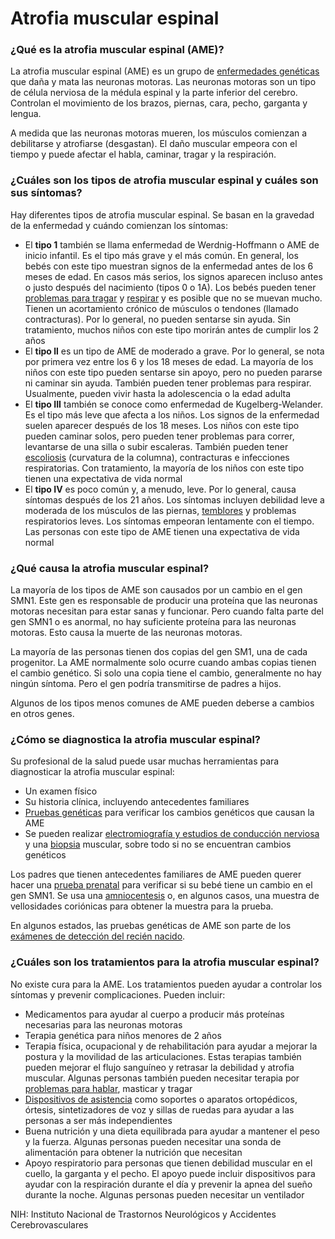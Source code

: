 Atrofia muscular espinal
========================


### ¿Qué es la atrofia muscular espinal (AME)?


La atrofia muscular espinal (AME) es un grupo de [enfermedades genéticas](https://medlineplus.gov/spanish/geneticdisorders.html) que daña y mata las neuronas motoras. Las neuronas motoras son un tipo de célula nerviosa de la médula espinal y la parte inferior del cerebro. Controlan el movimiento de los brazos, piernas, cara, pecho, garganta y lengua.


A medida que las neuronas motoras mueren, los músculos comienzan a debilitarse y atrofiarse (desgastan). El daño muscular empeora con el tiempo y puede afectar el habla, caminar, tragar y la respiración.


### ¿Cuáles son los tipos de atrofia muscular espinal y cuáles son sus síntomas?


Hay diferentes tipos de atrofia muscular espinal. Se basan en la gravedad de la enfermedad y cuándo comienzan los síntomas:


* El **tipo 1** también se llama enfermedad de Werdnig-Hoffmann o AME de inicio infantil. Es el tipo más grave y el más común. En general, los bebés con este tipo muestran signos de la enfermedad antes de los 6 meses de edad. En casos más serios, los signos aparecen incluso antes o justo después del nacimiento (tipos 0 o 1A). Los bebés pueden tener [problemas para tragar](https://medlineplus.gov/spanish/swallowingdisorders.html) y [respirar](https://medlineplus.gov/spanish/breathingproblems.html) y es posible que no se muevan mucho. Tienen un acortamiento crónico de músculos o tendones (llamado contracturas). Por lo general, no pueden sentarse sin ayuda. Sin tratamiento, muchos niños con este tipo morirán antes de cumplir los 2 años
* El **tipo ll** es un tipo de AME de moderado a grave. Por lo general, se nota por primera vez entre los 6 y los 18 meses de edad. La mayoría de los niños con este tipo pueden sentarse sin apoyo, pero no pueden pararse ni caminar sin ayuda. También pueden tener problemas para respirar. Usualmente, pueden vivir hasta la adolescencia o la edad adulta
* El **tipo III** también se conoce como enfermedad de Kugelberg-Welander. Es el tipo más leve que afecta a los niños. Los signos de la enfermedad suelen aparecer después de los 18 meses. Los niños con este tipo pueden caminar solos, pero pueden tener problemas para correr, levantarse de una silla o subir escaleras. También pueden tener [escoliosis](https://medlineplus.gov/spanish/scoliosis.html) (curvatura de la columna), contracturas e infecciones respiratorias. Con tratamiento, la mayoría de los niños con este tipo tienen una expectativa de vida normal
* El **tipo IV** es poco común y, a menudo, leve. Por lo general, causa síntomas después de los 21 años. Los síntomas incluyen debilidad leve a moderada de los músculos de las piernas, [temblores](https://medlineplus.gov/spanish/tremor.html) y problemas respiratorios leves. Los síntomas empeoran lentamente con el tiempo. Las personas con este tipo de AME tienen una expectativa de vida normal


### ¿Qué causa la atrofia muscular espinal?


La mayoría de los tipos de AME son causados por un cambio en el gen SMN1. Este gen es responsable de producir una proteína que las neuronas motoras necesitan para estar sanas y funcionar. Pero cuando falta parte del gen SMN1 o es anormal, no hay suficiente proteína para las neuronas motoras. Esto causa la muerte de las neuronas motoras.


La mayoría de las personas tienen dos copias del gen SM1, una de cada progenitor. La AME normalmente solo ocurre cuando ambas copias tienen el cambio genético. Si solo una copia tiene el cambio, generalmente no hay ningún síntoma. Pero el gen podría transmitirse de padres a hijos.


Algunos de los tipos menos comunes de AME pueden deberse a cambios en otros genes.


### ¿Cómo se diagnostica la atrofia muscular espinal?


Su profesional de la salud puede usar muchas herramientas para diagnosticar la atrofia muscular espinal:


* Un examen físico
* Su historia clínica, incluyendo antecedentes familiares
* [Pruebas genéticas](https://medlineplus.gov/spanish/genetictesting.html) para verificar los cambios genéticos que causan la AME
* Se pueden realizar [electromiografía y estudios de conducción nerviosa](https://medlineplus.gov/spanish/pruebas-de-laboratorio/electromiografia-y-estudios-de-conduccion-nerviosa/) y una [biopsia](https://medlineplus.gov/spanish/biopsy.html) muscular, sobre todo si no se encuentran cambios genéticos


Los padres que tienen antecedentes familiares de AME pueden querer hacer una [prueba prenatal](https://medlineplus.gov/spanish/prenataltesting.html) para verificar si su bebé tiene un cambio en el gen SMN1. Se usa una [amniocentesis](https://medlineplus.gov/spanish/pruebas-de-laboratorio/amniocentesis-analisis-del-liquido-amniotico/) o, en algunos casos, una muestra de vellosidades coriónicas para obtener la muestra para la prueba.


En algunos estados, las pruebas genéticas de AME son parte de los [exámenes de detección del recién nacido](https://medlineplus.gov/spanish/newbornscreening.html).


### ¿Cuáles son los tratamientos para la atrofia muscular espinal?


No existe cura para la AME. Los tratamientos pueden ayudar a controlar los síntomas y prevenir complicaciones. Pueden incluir:


* Medicamentos para ayudar al cuerpo a producir más proteínas necesarias para las neuronas motoras
* Terapia genética para niños menores de 2 años
* Terapia física, ocupacional y de rehabilitación para ayudar a mejorar la postura y la movilidad de las articulaciones. Estas terapias también pueden mejorar el flujo sanguíneo y retrasar la debilidad y atrofia muscular. Algunas personas también pueden necesitar terapia por [problemas para hablar](https://medlineplus.gov/spanish/speechandcommunicationdisorders.html), masticar y tragar
* [Dispositivos de asistencia](https://medlineplus.gov/spanish/assistivedevices.html) como soportes o aparatos ortopédicos, órtesis, sintetizadores de voz y sillas de ruedas para ayudar a las personas a ser más independientes
* Buena nutrición y una dieta equilibrada para ayudar a mantener el peso y la fuerza. Algunas personas pueden necesitar una sonda de alimentación para obtener la nutrición que necesitan
* Apoyo respiratorio para personas que tienen debilidad muscular en el cuello, la garganta y el pecho. El apoyo puede incluir dispositivos para ayudar con la respiración durante el día y prevenir la apnea del sueño durante la noche. Algunas personas pueden necesitar un ventilador


NIH: Instituto Nacional de Trastornos Neurológicos y Accidentes Cerebrovasculares 

